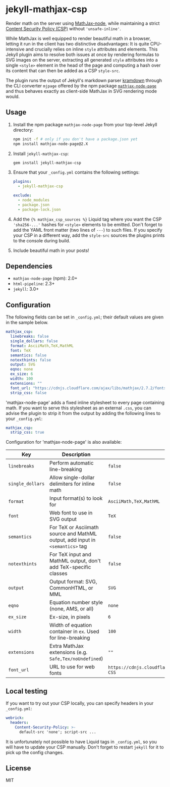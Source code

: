 # jekyll-mathjax-csp

Render math on the server using [MathJax-node](https://github.com/mathjax/MathJax-node), while maintaining a strict [Content Security Policy (CSP)](https://developer.mozilla.org/en-US/docs/Web/HTTP/CSP) without `'unsafe-inline'`.

While MathJax is well equipped to render beautiful math in a browser, letting it run in the client has two distinctive disadvantages: It is quite CPU-intensive and crucially relies on inline `style` attributes and elements. This Jekyll plugin aims to resolve both issues at once by rendering formulas to SVG images on the server, extracting all generated `style` attributes into a single `<style>` element in the head of the page and computing a hash over its content that can then be added as a CSP `style-src`.

The plugin runs the output of Jekyll's markdown parser [kramdown](http://kramdown.gettalong.org/) through the CLI converter `mjpage` offered by the npm package [`mathjax-node-page`](https://github.com/pkra/mathjax-node-page) and thus behaves exactly as client-side MathJax in SVG rendering mode would.

## Usage

1. Install the npm package `mathjax-node-page` from your top-level Jekyll directory:

   ```bash
   npm init -f # only if you don't have a package.json yet
   npm install mathjax-node-page@2.X
   ```

2. Install `jekyll-mathjax-csp`:

   ```bash
   gem install jekyll-mathjax-csp
   ```

3. Ensure that your `_config.yml` contains the following settings:

   ```yaml
   plugins:
     - jekyll-mathjax-csp

   exclude:
     - node_modules
     - package.json
     - package-lock.json
   ```

4. Add the `{% mathjax_csp_sources %}` Liquid tag where you want the CSP `'sha256-...'` hashes for `<style>` elements to be emitted. Don't forget to add the YAML front matter (two lines of `---`) to such files. If you specify your CSP in a different way, add the `style-src` sources the plugins prints to the console during build.

5. Include beautiful math in your posts!

## Dependencies

* `mathjax-node-page` (npm): 2.0+
* `html-pipeline`: 2.3+
* `jekyll`: 3.0+

## Configuration

The following fields can be set in `_config.yml`; their default values are given in the sample below.

```yaml
mathjax_csp:
  linebreaks: false
  single_dollars: false
  format: AsciiMath,TeX,MathML
  font: TeX
  semantics: false
  notexthints: false
  output: SVG
  eqno: none
  ex_size: 6
  width: 100
  extensions: ""
  font_url: "https://cdnjs.cloudflare.com/ajax/libs/mathjax/2.7.2/fonts/HTML-CSS"
  strip_css: false
```
'mathjax-node-page' adds a fixed inline stylesheet to every page containing math. If you want to serve this stylesheet as an external `.css`, you can advise the plugin to strip it from the output by adding the following lines to your `_config.yml`:

```yaml
mathjax_csp:
  strip_css: true
```

Configuration for 'mathjax-node-page' is also available:

| Key              | Description                                                  | Default                                                      |
| ---------------- | ------------------------------------------------------------ | ------------------------------------------------------------ |
| `linebreaks`     | Perform automatic line-breaking                              | `false`                                                      |
| `single_dollars` | Allow single-dollar delimiters for inline math               | `false`                                                      |
| `format`         | Input format(s) to look for                                  | `AsciiMath,TeX,MathML`                                       |
| `font`           | Web font to use in SVG output                                | `TeX`                                                        |
| `semantics`      | For TeX or Asciimath source and MathML output, add input in `<semantics>` tag | `false`                                                      |
| `notexthints`    | For TeX input and MathML output, don't add TeX-specific classes | `false`                                                      |
| `output`         | Output format: SVG, CommonHTML, or MML                       | `SVG`                                                        |
| `eqno`           | Equation number style (none, AMS, or all)                    | `none`                                                       |
| `ex_size`        | Ex-size, in pixels                                           | `6`                                                          |
| `width`          | Width of equation container in `ex`. Used for line-breaking  | `100`                                                        |
| `extensions`     | Extra MathJax extensions (e.g. `Safe,Tex/noUndefined`)       | `""`                                                         |
| `font_url`       | URL to use for web fonts                                     | `https://cdnjs.cloudflare.com/ajax/libs/mathjax/2.7.2/fonts/HTML-CSS` |

## Local testing

If you want to try out your CSP locally, you can specify headers in your `_config.yml`:

```yaml
webrick:
  headers:
    Content-Security-Policy: >-
      default-src 'none'; script-src ...
```

It is unfortunately not possible to have Liquid tags in `_config.yml`, so you will have to update your CSP manually. Don't forget to restart `jekyll` for it to pick up the config changes.

## License

MIT